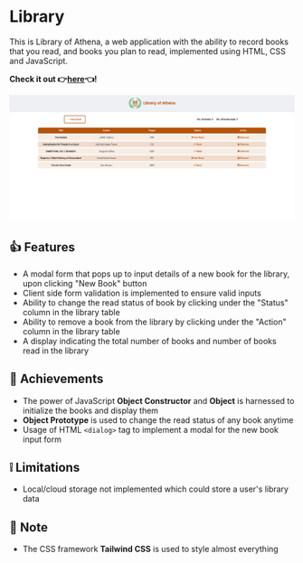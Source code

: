 # Library

This is Library of Athena, a web application with the ability to record books that you read, and books you plan to read, implemented using HTML, CSS and JavaScript.

**Check it out :point_right:[here](https://mell62.github.io/library):point_left:!**

![library-screenshot](./images/screenshot.png)

## :thumbsup: Features

- A modal form that pops up to input details of a new book for the library, upon clicking "New Book" button
- Client side form validation is implemented to ensure valid inputs
- Ability to change the read status of book by clicking under the "Status" column in the library table
- Ability to remove a book from the library by clicking under the "Action" column in the library table
- A display indicating the total number of books and number of books read in the library

## :star2: Achievements

- The power of JavaScript **Object Constructor** and **Object** is harnessed to initialize the books and display them
- **Object Prototype** is used to change the read status of any book anytime
- Usage of HTML `<dialog>` tag to implement a modal for the new book input form

## :grey_exclamation: Limitations

- Local/cloud storage not implemented which could store a user's library data

## :page_with_curl: Note

- The CSS framework **Tailwind CSS** is used to style almost everything
